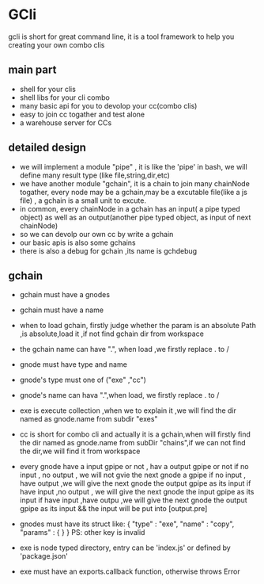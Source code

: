 # GCli
gcli is  short for great command line, it is a tool framework to help you creating your own combo clis

## main part
* shell for your clis 
* shell libs for your cli combo
* many basic api for you to devolop your cc(combo clis)
* easy to join cc togather and test alone
* a warehouse server for CCs 


## detailed design
* we will implement a module "pipe" , it is like the 'pipe' in bash, we will define many result type (like file,string,dir,etc)
* we have another module "gchain", it is a chain to join many chainNode togather, every node may be a gchain,may be a excutable file(like a js file) 
    , a gchain is a small unit to excute.
* in common, every chainNode in a gchain has an input( a pipe typed object) as well as an output(another pipe typed object, as input of next chainNode)
* so we can devolp our own cc by write a gchain
* our basic apis is also some gchains
* there is also a debug for gchain ,its name is gchdebug


## gchain
* gchain must have a gnodes
* gchain must have a name
* when to load gchain, firstly judge whether the param is an absolute Path ,is absolute,load it ,if not find gchain dir from workspace
* the gchain name can have ".", when load ,we firstly replace . to /
* gnode must have type and name
* gnode's type must one of ("exe" ,"cc")
* gnode's name can hava ".",when load, we firstly replace . to /
* exe is execute collection ,when we to explain it ,we will find the dir named as gnode.name from subdir "exes"
* cc is short for combo cli and actually it is a gchain,when will firstly find the dir named as gnode.name from subDir "chains",if we can not find the
dir,we will find it from workspace
* every gnode have a input gpipe or not , hav a output gpipe or not 
    if no input , no output , we will not gvie the next gnode a gpipe
    if no input , have output ,we will give the next gnode the output gpipe as its input
    if have input ,no output , we will give the next gnode the input gpipe as its input
    if have input ,have outpu ,we will give the next gnode the output gpipe as its input && the input will be put into [output.pre]
* gnodes must have its struct like: 
        {
            "type" : "exe",
            "name" : "copy",
            "params" : {
            }
        }
 PS: other key is invalid


 * exe is node typed directory, entry can be 'index.js' or defined by 'package.json'
 * exe must have an exports.callback function, otherwise throws Error